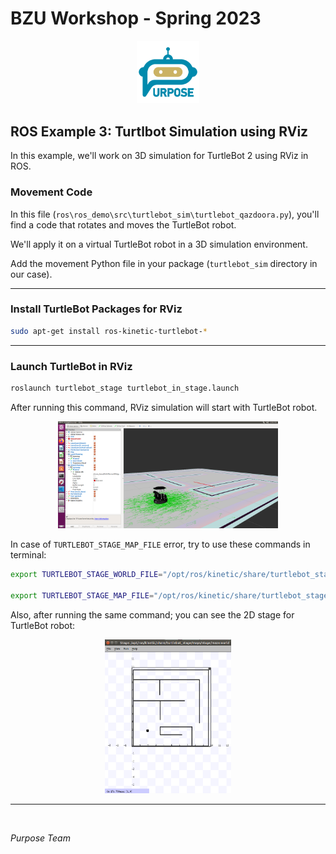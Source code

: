 # BZU Workshop - Spring 2023

<p align="center">
<picture>
  <img alt="Purpose Logo" src="../../purpose_logo.png" width="20%" hight="20%" >
</picture>
</p>


## ROS Example 3: Turtlbot Simulation using RViz

In this example, we'll work on 3D simulation for TurtleBot 2 using RViz in ROS.

### Movement Code

In this file (`ros\ros_demo\src\turtlebot_sim\turtlebot_qazdoora.py`), you'll find a code that rotates and moves the TurtleBot robot.

We'll apply it on a virtual TurtleBot robot in a 3D simulation environment.

Add the movement Python file in your package (`turtlebot_sim` directory in our case).

------------

### Install TurtleBot Packages for RViz

```sh
sudo apt-get install ros-kinetic-turtlebot-*
```

------------

### Launch TurtleBot in RViz

```sh
roslaunch turtlebot_stage turtlebot_in_stage.launch
```

After running this command, RViz simulation will start with TurtleBot robot.

<p align="center">
<picture>
  <img alt="Turtlebot RViz Stage" src="turtlebot_3dstage.png" width="70%" hight="65%" >
</picture>
</p>

In case of `TURTLEBOT_STAGE_MAP_FILE` error, try to use these commands in terminal:

```sh
export TURTLEBOT_STAGE_WORLD_FILE="/opt/ros/kinetic/share/turtlebot_stage/maps/stage/maze.world"

export TURTLEBOT_STAGE_MAP_FILE="/opt/ros/kinetic/share/turtlebot_stage/maps/maze.yaml"
```

Also, after running the same command; you can see the 2D stage for TurtleBot robot:

<p align="center">
<picture>
  <img alt="Turtlebot RViz Stage" src="turtlebot_2dstage.png" width="40%" hight="40%" >
</picture>
</p>

------------

</br>

_Purpose Team_

